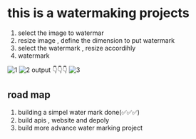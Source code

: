 # this is a watermaking projects 
1) select the image to watermar
2) resize image , define the dimension  to put watermark 
3) select the watermark , resize accordihly
4) watermark 

 ![1](https://github.com/ujjwal-basnet/watermarking/assets/124008221/a6c9bd0c-f7ef-428f-9242-4934c300e379)
![2](https://github.com/ujjwal-basnet/watermarking/assets/124008221/d514b9de-b9ba-49d4-8190-c7521d464f50)
 output  👇👇👇
 ![3](https://github.com/ujjwal-basnet/watermarking/assets/124008221/da135358-c2fe-4c7b-b5b2-5e5a27734b73)


## road map 
1) building a simpel water mark done(✅✅✅) 
2) build apis , website and depoly
3) build more advance water marking  project

